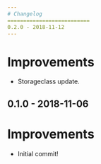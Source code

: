 ```yaml
---
# Changelog
==========================
0.2.0 - 2018-11-12
---
```

# Improvements
- Storageclass update.

0.1.0 - 2018-11-06
---
# Improvements
- Initial commit!
